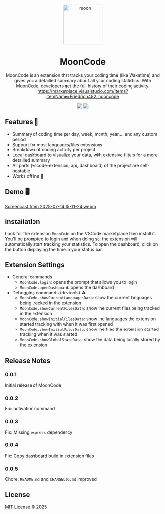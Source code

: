 <p align="center">
<img width="128" height="128" alt="moon" src="https://github.com/user-attachments/assets/12d40455-d3f5-4356-842c-6139ee56f456" />

<h1 align="center">MoonCode</h1>
</p>
<p align="center">
MoonCode is an extension that tracks your coding time (like Wakatime) and gives you a detailled summary about all your coding statistics. With MoonCode, developers get the full history of their coding activity.
<a href="https://marketplace.visualstudio.com/items?itemName=Friedrich482.mooncode">https://marketplace.visualstudio.com/items?itemName=Friedrich482.mooncode</a>  
</p>
<p align="center">
  <img src="https://img.shields.io/badge/version-0.0.3-yellow">  
  <img src="https://img.shields.io/badge/LICENSE-MIT-blue">
</p>

## Features 🚀

- Summary of coding time per day, week, month, year,... and any custom period
- Support for most languages/files extensions
- Breakdown of coding activity per project
- Local dashboard to visualize your data, with extensive filters for a more detailled summary
- All parts (vscode-extension, api, dashboard) of the project are self-hostable
- Works offline 🔌

## Demo 🖥️

[Screencast from 2025-07-14 15-11-24.webm](https://github.com/user-attachments/assets/a0f58fcb-2983-4760-8bb5-e4b186e97fd8)

## Installation

Look for the extension `MoonCode` on the VSCode marketplace then install it. You'll be prompted to login and when doing so, the extension will automatically start tracking your statistics. To open the dashboard, click on the button displaying the time in your status bar.

## Extension Settings

- General commands
  - `MoonCode.login`: opens the prompt that allows you to login
  - `MoonCode.openDashboard`: opens the dashboard
- Debugging commands (devtools) ⚠️
  - `MoonCode.showCurrentLanguagesData`: show the current languages being tracked in the extension
  - `MoonCode.showCurrentFilesData`: show the current files being tracked in the extension
  - `MoonCode.showInitialFilesData`: show the languages the extension started tracking with when it was first opened
  - `MoonCode.showInitialFilesData`: show the files the extension started tracking when it was started
  - `MoonCode.showGlobalStateData`: show the data being locally stored by the extension

## Release Notes

### 0.0.1

Initial release of MoonCode

### 0.0.2

Fix: activation command

### 0.0.3

Fix: Missing `express` dependency

### 0.0.4

Fix: Copy dashboard build in extension files

### 0.0.5

Chore: `README.md` and `CHANGELOG.md` improved

## License

[MIT](/LICENSE) License &copy; 2025
